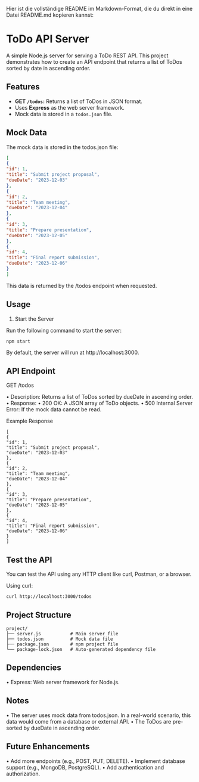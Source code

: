 Hier ist die vollständige README im Markdown-Format, die du direkt in eine Datei README.md kopieren kannst:

# ToDo API Server

A simple Node.js server for serving a ToDo REST API. This project demonstrates how to create an API endpoint that returns a list of ToDos sorted by date in ascending order.

## Features

- **GET `/todos`:** Returns a list of ToDos in JSON format.
- Uses **Express** as the web server framework.
- Mock data is stored in a `todos.json` file.

## Mock Data

The mock data is stored in the todos.json file:
```json
[
{
"id": 1,
"title": "Submit project proposal",
"dueDate": "2023-12-03"
},
{
"id": 2,
"title": "Team meeting",
"dueDate": "2023-12-04"
},
{
"id": 3,
"title": "Prepare presentation",
"dueDate": "2023-12-05"
},
{
"id": 4,
"title": "Final report submission",
"dueDate": "2023-12-06"
}
]
```

This data is returned by the /todos endpoint when requested.

## Usage

1. Start the Server

Run the following command to start the server:

``npm start``

By default, the server will run at http://localhost:3000.

## API Endpoint

GET /todos

•	Description: Returns a list of ToDos sorted by dueDate in ascending order.
•	Response:
•	200 OK: A JSON array of ToDo objects.
•	500 Internal Server Error: If the mock data cannot be read.

Example Response
```
[
{
"id": 1,
"title": "Submit project proposal",
"dueDate": "2023-12-03"
},
{
"id": 2,
"title": "Team meeting",
"dueDate": "2023-12-04"
},
{
"id": 3,
"title": "Prepare presentation",
"dueDate": "2023-12-05"
},
{
"id": 4,
"title": "Final report submission",
"dueDate": "2023-12-06"
}
]
```

## Test the API

You can test the API using any HTTP client like curl, Postman, or a browser.

Using curl:

```shell
curl http://localhost:3000/todos
```

## Project Structure

```
project/
├── server.js           # Main server file
├── todos.json          # Mock data file
├── package.json        # npm project file
└── package-lock.json   # Auto-generated dependency file
```

## Dependencies

•	Express: Web server framework for Node.js.

## Notes

•	The server uses mock data from todos.json. In a real-world scenario, this data would come from a database or external API.
•	The ToDos are pre-sorted by dueDate in ascending order.

## Future Enhancements

•	Add more endpoints (e.g., POST, PUT, DELETE).
•	Implement database support (e.g., MongoDB, PostgreSQL).
•	Add authentication and authorization.
